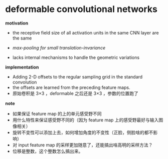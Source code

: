 # deformable convolutional networks

**motivation**

* the receptive field size of all activation units in the same CNN layer are the same
* *max-pooling for small translation-invariance*


* lacks internal mechanisms to handle the geometric variations



**implementation**

* Adding 2-D offsets to the regular sampling grid in the standard convolution
* the offsets are learned from the preceding feature maps.
* 原始卷积是 3×3 ，deformable 之后还是  3×3 ，参数的位置跑了 



**note**

* 如果保证 feature map 的上的单元感受野不同
* 用什么特性来保证感受野不同的（因为 feature map 上的感受野最好与输入图像相关）
* 旋转不变性可以添加上去，如何增加角度的不变性（正脸，侧脸啥的都不影响）
* 对 input feature map 的采样更加随意了，还能搞出啥高明的采样方法？
* 位移是整数，这个整数怎么搞出来。
